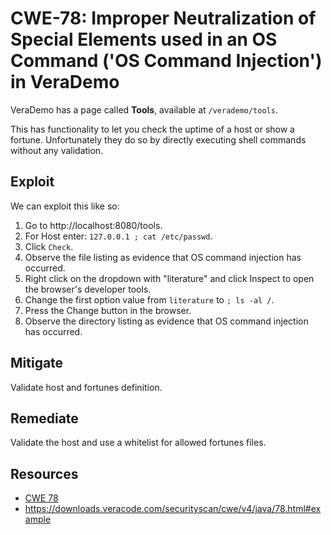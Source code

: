 CWE-78: Improper Neutralization of Special Elements used in an OS Command ('OS Command Injection') in VeraDemo
==============================================================================================================

VeraDemo has a page called **Tools**, available at `/verademo/tools`.

This has functionality to let you check the uptime of a host or show a fortune.
Unfortunately they do so by directly executing shell commands without any validation.

Exploit
-------
We can exploit this like so:
1. Go to http://localhost:8080/tools.
2. For Host enter: `127.0.0.1 ; cat /etc/passwd`.
3. Click `Check`.
4. Observe the file listing as evidence that OS command injection has occurred.
5. Right click on the dropdown with "literature" and click Inspect to open the browser's developer tools.
6. Change the first option value from `literature` to `; ls -al /`.
7. Press the Change button in the browser.
8. Observe the directory listing as evidence that OS command injection has occurred.

Mitigate
--------
Validate host and fortunes definition.

Remediate
---------
Validate the host and use a whitelist for allowed fortunes files.

Resources
---------
* [CWE 78](https://cwe.mitre.org/data/definitions/78.html)
* https://downloads.veracode.com/securityscan/cwe/v4/java/78.html#example